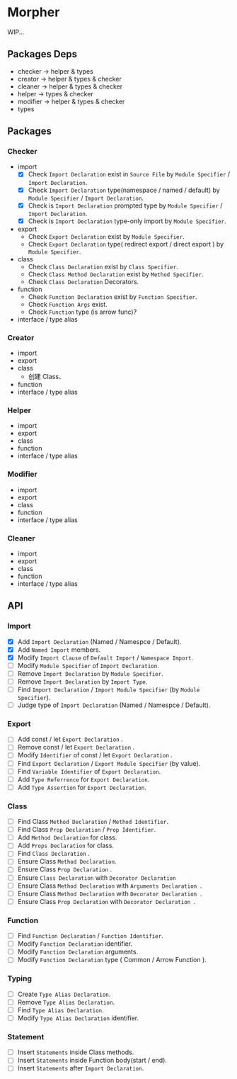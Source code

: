 # Morpher

WIP...

## Packages Deps

- checker -> helper & types
- creator -> helper & types & checker
- cleaner -> helper & types & checker
- helper -> types & checker
- modifier -> helper & types & checker
- types

## Packages

### Checker

- import
  - [x] Check `Import Declaration` exist in `Source File` by `Module Specifier` / `Import Declaration`.
  - [x] Check `Import Declaration` type(namespace / named / default) by `Module Specifier` / `Import Declaration`.
  - [x] Check is `Import Declaration` prompted type by `Module Specifier` / `Import Declaration`.
  - [x] Check is `Import Declaration` type-only import by `Module Specifier`.
- export
  - Check `Export Declaration` exist by `Module Specifier`.
  - Check `Export Declaration` type( redirect export / direct export ) by `Module Specifier`.
- class
  - Check `Class Declaration` exist by `Class Specifier`.
  - Check `Class Method Declaration` exist by `Method Specifier`.
  - Check `Class Declaration` Decorators.
- function
  - Check `Function Declaration` exist by `Function Specifier`.
  - Check `Function Args` exist.
  - Check `Function` type (is arrow func)?
- interface / type alias

### Creator

- import
- export
- class
  - 创建 Class、
- function
- interface / type alias

### Helper

- import
- export
- class
- function
- interface / type alias

### Modifier

- import
- export
- class
- function
- interface / type alias

### Cleaner

- import
- export
- class
- function
- interface / type alias

## API

### Import

- [x] Add `Import Declaration` (Named / Namespce / Default).
- [x] Add `Named Import` members.
- [x] Modify `Import Clause` of `Default Import` / `Namespace Import`.
- [ ] Modify `Module Specifier` of `Import Declaration`.
- [ ] Remove `Import Declaration` by `Module Specifier`.
- [ ] Remove `Import Declaration` by `Import Type`.
- [ ] Find `Import Declaration` / `Import Module Specifier` (by `Module Specifier`).
- [ ] Judge type of `Import Declaration` (Named / Namespce / Default).

### Export

- [ ] Add const / let `Export Declaration` .
- [ ] Remove const / let `Export Declaration` .
- [ ] Modify `Identifier` of const / let `Export Declaration` .
- [ ] Find `Export Declaration` / `Export Module Specifier` (by value).
- [ ] Find `Variable Identifier` of `Export Declaration`.
- [ ] Add `Type Referrence` for `Export Declaration`.
- [ ] Add `Type Assertion` for `Export Declaration`.

### Class

- [ ] Find Class `Method Declaration` / `Method Identifier`.
- [ ] Find Class `Prop Declaration` / `Prop Identifier`.
- [ ] Add `Method Declaration` for class.
- [ ] Add `Props Declaration` for class.
- [ ] Find `Class Declaration` .
- [ ] Ensure Class `Method Declaration`.
- [ ] Ensure Class `Prop Declaration` .
- [ ] Ensure `Class Declaration` with `Decorator Declaration`
- [ ] Ensure Class `Method Declaration` with `Arguments Declaration `.
- [ ] Ensure Class `Method Declaration` with `Decorator Declaration `.
- [ ] Ensure Class `Prop Declaration` with `Decorator Declaration `.

### Function

- [ ] Find `Function Declaration` / `Function Identifier`.
- [ ] Modify `Function Declaration` identifier.
- [ ] Modify `Function Declaration` arguments.
- [ ] Modify `Function Declaration` type ( Common / Arrow Function ).

### Typing

- [ ] Create `Type Alias Declaration`.
- [ ] Remove `Type Alias Declaration`.
- [ ] Find `Type Alias Declaration`.
- [ ] Modify `Type Alias Declaration` identifier.

### Statement

- [ ] Insert `Statements` inside Class methods.
- [ ] Insert `Statements` inside Function body(start / end).
- [ ] Insert `Statements` after `Import Declaration`.
